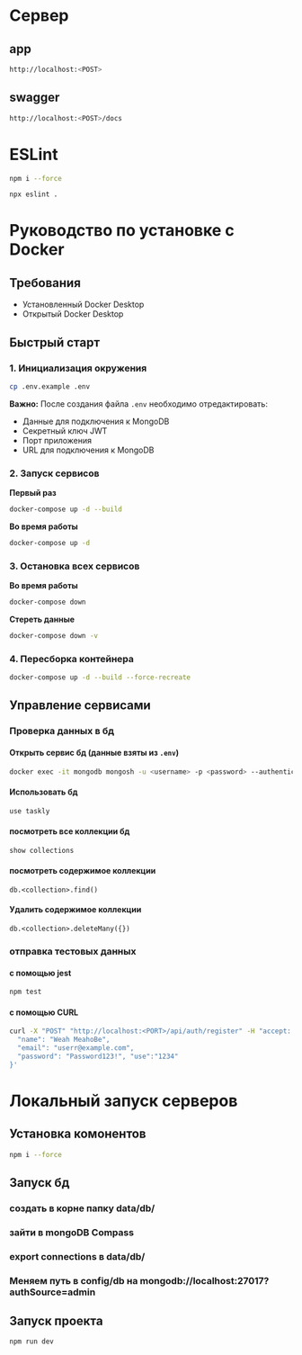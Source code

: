# Сервер

## app

```bash
http://localhost:<POST>
```

## swagger

```bash
http://localhost:<POST>/docs
```

# ESLint

```bash
npm i --force
```

```bash
npx eslint .
```

# Руководство по установке с Docker

## Требования

- Установленный Docker Desktop
- Открытый Docker Desktop

## Быстрый старт

### 1. Инициализация окружения

```bash
cp .env.example .env
```

**Важно:** После создания файла `.env` необходимо отредактировать:

- Данные для подключения к MongoDB
- Секретный ключ JWT
- Порт приложения
- URL для подключения к MongoDB

### 2. Запуск сервисов

**Первый раз**

```bash
docker-compose up -d --build
```

**Во время работы**

```bash
docker-compose up -d
```

### 3. Остановка всех сервисов

**Во время работы**

```bash
docker-compose down
```

**Стереть данные**

```bash
docker-compose down -v
```

### 4. Пересборка контейнера

```bash
docker-compose up -d --build --force-recreate
```

## Управление сервисами

### Проверка данных в бд

#### Открыть сервис бд (данные взяты из `.env`)

```bash
docker exec -it mongodb mongosh -u <username> -p <password> --authenticationDatabase admin
```

#### Использовать бд

```bash
use taskly
```

#### посмотреть все коллекции бд

```bash
show collections
```

#### посмотреть содержимое коллекции

```
db.<collection>.find()
```

#### Удалить содержимое коллекции

```
db.<collection>.deleteMany({})
```

### отправка тестовых данных

#### с помощью jest

```bash
npm test
```

#### с помощью CURL

```bash
curl -X "POST" "http://localhost:<PORT>/api/auth/register" -H "accept: application/json" -H "Content-Type: application/json" -d '{
  "name": "Weah MeahoBe",
  "email": "userr@example.com",
  "password": "Password123!", "use":"1234"
}'
```

# Локальный запуск серверов

## Установка комонентов

```bash
npm i --force
```

## Запуск бд

### создать в корне папку data/db/

### зайти в mongoDB Compass

### export connections в data/db/

### Меняем путь в config/db на mongodb://localhost:27017?authSource=admin

## Запуск проекта

```bash
npm run dev
```
